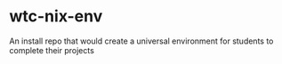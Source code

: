 # wtc-nix-env
An install repo that would create a universal environment for students to complete their projects
